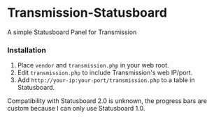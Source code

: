 # Transmission-Statusboard
A simple Statusboard Panel for Transmission

### Installation

1. Place ` vendor ` and ` transmission.php ` in your web root.
2. Edit ` transmission.php ` to include Transmission's web IP/port.
3. Add `http://your-ip:your-port/transmission.php` to a table in Statusboard. 

Compatibility with Statusboard 2.0 is unknown, the progress bars are custom because I can only use Statusboard 1.0.

